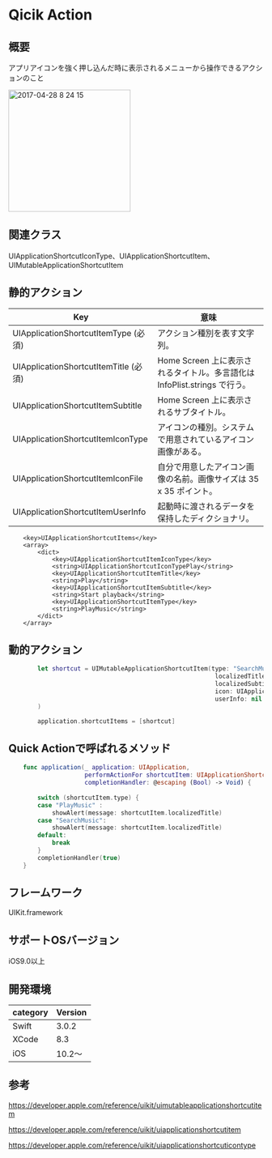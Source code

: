 # Qicik Action

## 概要
アプリアイコンを強く押し込んだ時に表示されるメニューから操作できるアクションのこと

<img width="241" alt="2017-04-28 8 24 15" src="https://cloud.githubusercontent.com/assets/9479568/25508306/1bafc208-2bec-11e7-8cc0-3c931774cbc3.png">

## 関連クラス
UIApplicationShortcutIconType、UIApplicationShortcutItem、UIMutableApplicationShortcutItem

## 静的アクション

| Key | 意味 |
| ---|---|
| UIApplicationShortcutItemType (必須)	| アクション種別を表す文字列。 |
| UIApplicationShortcutItemTitle (必須)	| Home Screen 上に表示されるタイトル。多言語化は InfoPlist.strings で行う。|
| UIApplicationShortcutItemSubtitle	| Home Screen 上に表示されるサブタイトル。|
| UIApplicationShortcutItemIconType	| アイコンの種別。システムで用意されているアイコン画像がある。|
| UIApplicationShortcutItemIconFile	| 自分で用意したアイコン画像の名前。画像サイズは 35 x 35 ポイント。|
| UIApplicationShortcutItemUserInfo	| 起動時に渡されるデータを保持したディクショナリ。 |


```
	<key>UIApplicationShortcutItems</key>
	<array>
		<dict>
			<key>UIApplicationShortcutItemIconType</key>
			<string>UIApplicationShortcutIconTypePlay</string>
			<key>UIApplicationShortcutItemTitle</key>
			<string>Play</string>
			<key>UIApplicationShortcutItemSubtitle</key>
			<string>Start playback</string>
			<key>UIApplicationShortcutItemType</key>
			<string>PlayMusic</string>
		</dict>
	</array>
```

## 動的アクション

```swift:Application.swift
        let shortcut = UIMutableApplicationShortcutItem(type: "SearchMusic",
                                                         localizedTitle: "Search",
                                                         localizedSubtitle: "Find a track to play",
                                                         icon: UIApplicationShortcutIcon(type: .search),
                                                         userInfo: nil
        )

        application.shortcutItems = [shortcut]
```

## Quick Actionで呼ばれるメソッド

```swift:Application.swift
    func application(_ application: UIApplication,
                     performActionFor shortcutItem: UIApplicationShortcutItem,
                     completionHandler: @escaping (Bool) -> Void) {
        
        switch (shortcutItem.type) {
        case "PlayMusic" :
            showAlert(message: shortcutItem.localizedTitle)
        case "SearchMusic":
            showAlert(message: shortcutItem.localizedTitle)
        default:
            break
        }
        completionHandler(true)
    }
```

## フレームワーク
UIKit.framework

## サポートOSバージョン
iOS9.0以上

## 開発環境
|category | Version| 
|---|---|
| Swift | 3.0.2 |
| XCode | 8.3 |
| iOS | 10.2〜 |

## 参考
https://developer.apple.com/reference/uikit/uimutableapplicationshortcutitem

https://developer.apple.com/reference/uikit/uiapplicationshortcutitem

https://developer.apple.com/reference/uikit/uiapplicationshortcuticontype
